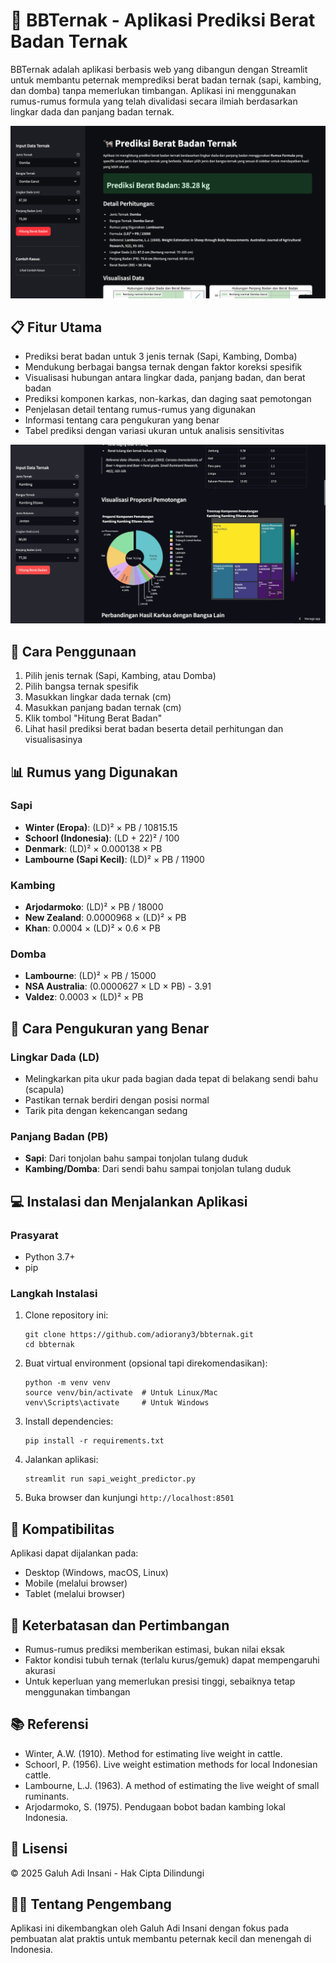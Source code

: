 # 🐄 BBTernak - Aplikasi Prediksi Berat Badan Ternak

BBTernak adalah aplikasi berbasis web yang dibangun dengan Streamlit untuk membantu peternak memprediksi berat badan ternak (sapi, kambing, dan domba) tanpa memerlukan timbangan. Aplikasi ini menggunakan rumus-rumus formula yang telah divalidasi secara ilmiah berdasarkan lingkar dada dan panjang badan ternak.

![Screenshot Aplikasi BBTernak](screen.png)

## 📋 Fitur Utama

- Prediksi berat badan untuk 3 jenis ternak (Sapi, Kambing, Domba)
- Mendukung berbagai bangsa ternak dengan faktor koreksi spesifik
- Visualisasi hubungan antara lingkar dada, panjang badan, dan berat badan
- Prediksi komponen karkas, non-karkas, dan daging saat pemotongan
- Penjelasan detail tentang rumus-rumus yang digunakan
- Informasi tentang cara pengukuran yang benar
- Tabel prediksi dengan variasi ukuran untuk analisis sensitivitas

![Prediksi Komponen Karkas](karkas.jpeg)

## 🔧 Cara Penggunaan

1. Pilih jenis ternak (Sapi, Kambing, atau Domba)
2. Pilih bangsa ternak spesifik
3. Masukkan lingkar dada ternak (cm)
4. Masukkan panjang badan ternak (cm)
5. Klik tombol "Hitung Berat Badan"
6. Lihat hasil prediksi berat badan beserta detail perhitungan dan visualisasinya

## 📊 Rumus yang Digunakan

### Sapi
- **Winter (Eropa)**: (LD)² × PB / 10815.15
- **Schoorl (Indonesia)**: (LD + 22)² / 100
- **Denmark**: (LD)² × 0.000138 × PB
- **Lambourne (Sapi Kecil)**: (LD)² × PB / 11900

### Kambing
- **Arjodarmoko**: (LD)² × PB / 18000
- **New Zealand**: 0.0000968 × (LD)² × PB
- **Khan**: 0.0004 × (LD)² × 0.6 × PB

### Domba
- **Lambourne**: (LD)² × PB / 15000
- **NSA Australia**: (0.0000627 × LD × PB) - 3.91
- **Valdez**: 0.0003 × (LD)² × PB

## 📐 Cara Pengukuran yang Benar

### Lingkar Dada (LD)
- Melingkarkan pita ukur pada bagian dada tepat di belakang sendi bahu (scapula)
- Pastikan ternak berdiri dengan posisi normal
- Tarik pita dengan kekencangan sedang

### Panjang Badan (PB)
- **Sapi**: Dari tonjolan bahu sampai tonjolan tulang duduk
- **Kambing/Domba**: Dari sendi bahu sampai tonjolan tulang duduk

## 💻 Instalasi dan Menjalankan Aplikasi

### Prasyarat
- Python 3.7+
- pip

### Langkah Instalasi

1. Clone repository ini:
   ```
   git clone https://github.com/adiorany3/bbternak.git
   cd bbternak
   ```

2. Buat virtual environment (opsional tapi direkomendasikan):
   ```
   python -m venv venv
   source venv/bin/activate  # Untuk Linux/Mac
   venv\Scripts\activate     # Untuk Windows
   ```

3. Install dependencies:
   ```
   pip install -r requirements.txt
   ```

4. Jalankan aplikasi:
   ```
   streamlit run sapi_weight_predictor.py
   ```

5. Buka browser dan kunjungi `http://localhost:8501`

## 📱 Kompatibilitas

Aplikasi dapat dijalankan pada:
- Desktop (Windows, macOS, Linux)
- Mobile (melalui browser)
- Tablet (melalui browser)

## 🧪 Keterbatasan dan Pertimbangan

- Rumus-rumus prediksi memberikan estimasi, bukan nilai eksak
- Faktor kondisi tubuh ternak (terlalu kurus/gemuk) dapat mempengaruhi akurasi
- Untuk keperluan yang memerlukan presisi tinggi, sebaiknya tetap menggunakan timbangan

## 📚 Referensi

- Winter, A.W. (1910). Method for estimating live weight in cattle.
- Schoorl, P. (1956). Live weight estimation methods for local Indonesian cattle.
- Lambourne, L.J. (1963). A method of estimating the live weight of small ruminants.
- Arjodarmoko, S. (1975). Pendugaan bobot badan kambing lokal Indonesia.

## 📄 Lisensi

© 2025 Galuh Adi Insani - Hak Cipta Dilindungi

## 🧑‍💻 Tentang Pengembang

Aplikasi ini dikembangkan oleh Galuh Adi Insani dengan fokus pada pembuatan alat praktis untuk membantu peternak kecil dan menengah di Indonesia.